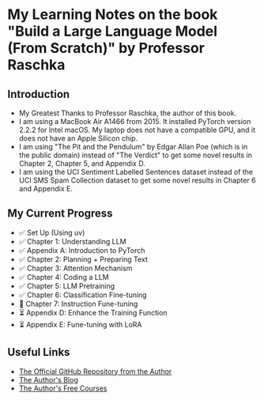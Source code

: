 # My Learning Notes on the book "Build a Large Language Model (From Scratch)" by Professor Raschka

## Introduction
- My Greatest Thanks to Professor Raschka, the author of this book.
- I am using a MacBook Air A1466 from 2015. It installed PyTorch version 2.2.2 for Intel macOS. My laptop does not have a compatible GPU, and it does not have an Apple Silicon chip.
- I am using "The Pit and the Pendulum" by Edgar Allan Poe (which is in the public domain) instead of "The Verdict" to get some novel results in Chapter 2, Chapter 5, and Appendix D.
- I am using the UCI Sentiment Labelled Sentences dataset instead of the UCI SMS Spam Collection dataset to get some novel results in Chapter 6 and Appendix E.

## My Current Progress
- ✅ Set Up (Using uv)
- ✅ Chapter 1: Understanding LLM
- ✅ Appendix A: Introduction to PyTorch
- ✅ Chapter 2: Planning + Preparing Text
- ✅ Chapter 3: Attention Mechanism
- ✅ Chapter 4: Coding a LLM
- ✅ Chapter 5: LLM Pretraining
- ✅ Chapter 6: Classification Fine-tuning
- 🧠 Chapter 7: Instruction Fune-tuning
- ⏳ Appendix D: Enhance the Training Function
- ⏳ Appendix E: Fune-tuning with LoRA

## Useful Links
- [The Official GitHub Repository from the Author](https://github.com/rasbt/LLMs-from-scratch)
- [The Author's Blog](https://magazine.sebastianraschka.com/)
- [The Author's Free Courses](https://sebastianraschka.com/teaching/)
